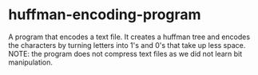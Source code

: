 # huffman-encoding-program
A program that encodes a text file. It creates a huffman tree and encodes the characters by turning letters into 1's and 0's that take up less space. NOTE: the program does not compress text files as we did not learn bit manipulation.
